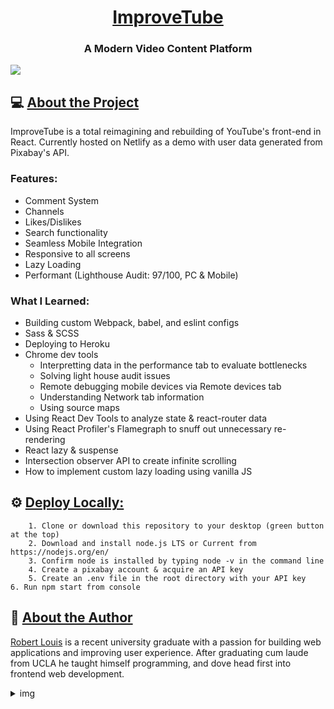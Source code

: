 <h1 align="center"><a href="https://improvetube.dev">ImproveTube</a></h1>
<h3 align="center">A Modern Video Content Platform</h1>
<img src="https://i.imgur.com/OzFHp1C.png">


## 💻 [About the Project](#this-link-is-just-for-styling)
ImproveTube is a total reimagining and rebuilding of YouTube's front-end in React. Currently hosted on Netlify as a demo with user data generated from Pixabay's API.

### Features:
- Comment System
- Channels
- Likes/Dislikes
- Search functionality
- Seamless Mobile Integration
- Responsive to all screens
- Lazy Loading
- Performant (Lighthouse Audit: 97/100, PC & Mobile)

### What I Learned:
- Building custom Webpack, babel, and eslint configs
- Sass & SCSS
- Deploying to Heroku
- Chrome dev tools 
	* Interpretting data in the performance tab to evaluate bottlenecks
	* Solving light house audit issues
	* Remote debugging mobile devices via Remote devices tab
	* Understanding Network tab information 
	* Using source maps
- Using React Dev Tools to analyze state & react-router data
- Using React Profiler's Flamegraph to snuff out unnecessary re-rendering
- React lazy & suspense
- Intersection observer API to create infinite scrolling
- How to implement custom lazy loading using vanilla JS

## ⚙️  [Deploy Locally:](#this-link-is-just-for-styling)

		1. Clone or download this repository to your desktop (green button at the top)
		2. Download and install node.js LTS or Current from https://nodejs.org/en/
		3. Confirm node is installed by typing node -v in the command line
		4. Create a pixabay account & acquire an API key
		5. Create an .env file in the root directory with your API key
    6. Run npm start from console
    
    

## 🧑 [About the Author](#this-link-is-just-for-styling)
[Robert Louis](https://github.com/Roblouisck) is a recent university graduate with a passion for building web applications and improving user experience. After graduating cum laude from UCLA he taught himself programming, and dove head first into frontend web development.

<details>
  <summary>img</summary>
<img src="https://i.imgur.com/cTMP7qW.jpg?1">
</details>
